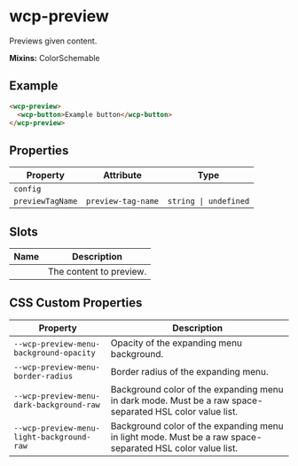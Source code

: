 # wcp-preview

Previews given content.

**Mixins:** ColorSchemable

## Example

```html
<wcp-preview>
  <wcp-button>Example button</wcp-button>
</wcp-preview>
```

## Properties

| Property         | Attribute          | Type                  |
|------------------|--------------------|-----------------------|
| `config`         |                    |                       |
| `previewTagName` | `preview-tag-name` | `string \| undefined` |

## Slots

| Name | Description             |
|------|-------------------------|
|      | The content to preview. |

## CSS Custom Properties

| Property                                  | Description                                      |
|-------------------------------------------|--------------------------------------------------|
| `--wcp-preview-menu-background-opacity`   | Opacity of the expanding menu background.        |
| `--wcp-preview-menu-border-radius`        | Border radius of the expanding menu.             |
| `--wcp-preview-menu-dark-background-raw`  | Background color of the expanding menu in dark mode. Must be a raw space-separated HSL color value list. |
| `--wcp-preview-menu-light-background-raw` | Background color of the expanding menu in light mode. Must be a raw space-separated HSL color value list. |
